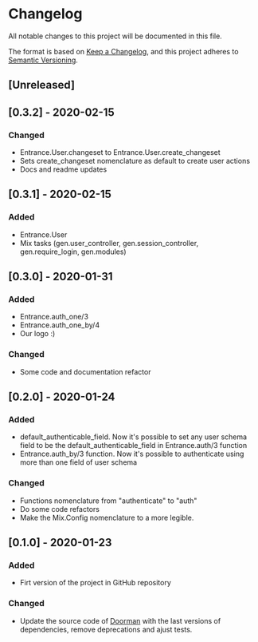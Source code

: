 # Changelog
All notable changes to this project will be documented in this file.

The format is based on [Keep a Changelog](https://keepachangelog.com/en/1.0.0/),
and this project adheres to [Semantic Versioning](https://semver.org/spec/v2.0.0.html).

## [Unreleased]
## [0.3.2] - 2020-02-15
### Changed
- Entrance.User.changeset to Entrance.User.create_changeset
- Sets create_changeset nomenclature as default to create user actions
- Docs and readme updates
## [0.3.1] - 2020-02-15
### Added
- Entrance.User
- Mix tasks (gen.user_controller, gen.session_controller, gen.require_login, gen.modules)
## [0.3.0] - 2020-01-31
### Added
- Entrance.auth_one/3
- Entrance.auth_one_by/4
- Our logo :)
### Changed
- Some code and documentation refactor
## [0.2.0] - 2020-01-24
### Added
- default_authenticable_field. Now it's possible to set any user schema field to be the default_authenticable_field in Entrance.auth/3 function
- Entrance.auth_by/3 function. Now it's possible to authenticate using more than one field of user schema
### Changed
- Functions nomenclature from "authenticate" to "auth"
- Do some code refactors
- Make the Mix.Config nomenclature to a more legible.

## [0.1.0] - 2020-01-23
### Added
- Firt version of the project in GitHub repository 
### Changed
- Update the source code of [Doorman](https://github.com/BlakeWilliams/doorman) with the last versions of dependencies, remove deprecations and ajust tests.









